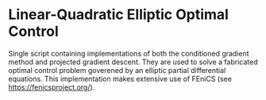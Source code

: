 # Linear-Quadratic Elliptic Optimal Control
Single script containing implementations of both the conditioned gradient method and projected gradient descent. They are used to solve a fabricated optimal control problem goverened by an elliptic partial differential equations. This implementation makes extensive use of FEniCS (see https://fenicsproject.org/).
